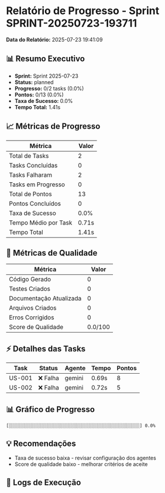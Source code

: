 # Relatório de Progresso - Sprint SPRINT-20250723-193711

**Data do Relatório:** 2025-07-23 19:41:09

## 📊 Resumo Executivo

- **Sprint:** Sprint 2025-07-23
- **Status:** planned
- **Progresso:** 0/2 tasks (0.0%)
- **Pontos:** 0/13 (0.0%)
- **Taxa de Sucesso:** 0.0%
- **Tempo Total:** 1.41s

## 📈 Métricas de Progresso

| Métrica | Valor |
|---------|-------|
| Total de Tasks | 2 |
| Tasks Concluídas | 0 |
| Tasks Falharam | 2 |
| Tasks em Progresso | 0 |
| Total de Pontos | 13 |
| Pontos Concluídos | 0 |
| Taxa de Sucesso | 0.0% |
| Tempo Médio por Task | 0.71s |
| Tempo Total | 1.41s |

## 🎯 Métricas de Qualidade

| Métrica | Valor |
|---------|-------|
| Código Gerado | 0 |
| Testes Criados | 0 |
| Documentação Atualizada | 0 |
| Arquivos Criados | 0 |
| Erros Corrigidos | 0 |
| Score de Qualidade | 0.0/100 |

## ⚡ Detalhes das Tasks

| Task | Status | Agente | Tempo | Pontos |
|------|--------|--------|-------|--------|
| US-001 | ❌ Falha | gemini | 0.69s | 8 |
| US-002 | ❌ Falha | gemini | 0.72s | 5 |

## 📊 Gráfico de Progresso

```
[░░░░░░░░░░░░░░░░░░░░░░░░░░░░░░░░░░░░░░░░░░░░░░░░░░] 0.0%
```

## 💡 Recomendações

- Taxa de sucesso baixa - revisar configuração dos agentes
- Score de qualidade baixo - melhorar critérios de aceite

## 📝 Logs de Execução

```json

